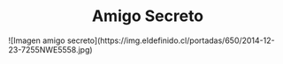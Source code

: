 <h1 align="center"> Amigo Secreto </h1>
![Imagen amigo secreto](https://img.eldefinido.cl/portadas/650/2014-12-23-7255NWE5558.jpg)
